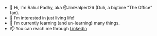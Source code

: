 - 👋 Hi, I’m Rahul Padhy, aka @JimHalpert26 (Duh, a bigtime "The Office" fan).
- 👀 I’m interested in just living life!
- 🌱 I’m currently learning (and un-learning) many things.
- 📫 You can reach me through [LinkedIn](https://www.linkedin.com/in/rahulpadhy1996/) 

<!---
JimHalpert26/JimHalpert26 is a ✨ special ✨ repository because its `README.md` (this file) appears on your GitHub profile.
You can click the Preview link to take a look at your changes.
--->
